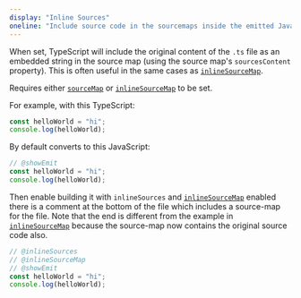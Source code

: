 ```yaml
---
display: "Inline Sources"
oneline: "Include source code in the sourcemaps inside the emitted JavaScript."
---
```


When set, TypeScript will include the original content of the `.ts` file as an embedded string in the source map (using the source map's `sourcesContent` property).
This is often useful in the same cases as [`inlineSourceMap`](#inlineSourceMap).

Requires either [`sourceMap`](#sourceMap) or [`inlineSourceMap`](#inlineSourceMap) to be set.

For example, with this TypeScript:

```ts twoslash
const helloWorld = "hi";
console.log(helloWorld);
```

By default converts to this JavaScript:

```ts twoslash
// @showEmit
const helloWorld = "hi";
console.log(helloWorld);
```

Then enable building it with `inlineSources` and [`inlineSourceMap`](#inlineSourceMap) enabled there is a comment at the bottom of the file which includes
a source-map for the file.
Note that the end is different from the example in [`inlineSourceMap`](#inlineSourceMap) because the source-map now contains the original source code also.

```ts twoslash
// @inlineSources
// @inlineSourceMap
// @showEmit
const helloWorld = "hi";
console.log(helloWorld);
```
